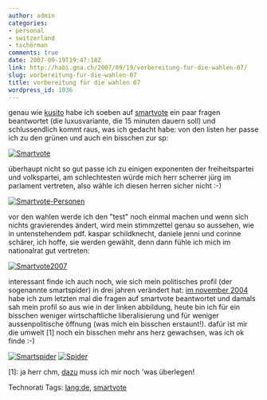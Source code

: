 ```yaml
---
author: admin
categories:
- personal
- switzerland
- tschörman
comments: true
date: 2007-09-19T19:47:18Z
link: http://habi.gna.ch/2007/09/19/vorbereitung-fur-die-wahlen-07/
slug: vorbereitung-fur-die-wahlen-07
title: vorbereitung für die wahlen 07
wordpress_id: 1036
---
```


genau wie [kusito](http://2xm.org/?p=225) habe ich soeben auf [smartvote](http://www.smartvote.ch) ein paar fragen beantwortet (die luxusvariante, die 15 minuten dauern soll) und schlussendlich kommt raus, was ich gedacht habe:
von den listen her passe ich zu den grünen und auch ein bisschen zur sp:


[![Smartvote](http://habi.gna.ch/wp-content/uploads/2007/09/smartvote-tm.jpg)](http://habi.gna.ch/wp-content/uploads/2007/09/smartvote.jpg)

überhaupt nicht so gut passe ich zu einigen exponenten der freiheitspartei und volkspartei, am schlechtesten würde mich herr scherrer jürg im parlament vertreten, also wähle ich diesen herren sicher nicht :-)


[![Smartvote-Personen](http://habi.gna.ch/wp-content/uploads/2007/09/smartvote-personen-tm.jpg)](http://habi.gna.ch/wp-content/uploads/2007/09/smartvote-personen.jpg)

vor den wahlen werde ich den "test" noch einmal machen und wenn sich nichts gravierendes ändert, wird mein stimmzettel genau so aussehen, wie in untenstehendem pdf. kaspar schildknecht, daniele jenni und corinne schärer, ich hoffe, sie werden gewählt, denn dann fühle ich mich im nationalrat gut vertreten:


[![Smartvote2007](http://habi.gna.ch/wp-content/uploads/2007/09/smartvote2007-tm.jpg)](http://habi.gna.ch/wp-content/uploads/2007/09/smartvote2007.pdf)

interessant finde ich auch noch, wie sich mein politisches profil (der sogenannte smartspider) in drei jahren verändert hat: [im november 2004](http://habi.gna.ch/2004/11/21/data-mining/) habe ich zum letzten mal die fragen auf smartvote beantwortet und damals sah mein profil so aus wie in der linken abbildung, heute bin ich für ein bisschen weniger wirtschaftliche liberalisierung und für weniger aussenpolitische öffnung (was mich ein bisschen erstaunt!). dafür ist mir die umwelt [1] noch ein bisschen mehr ans herz gewachsen, was ich ok finde :-)


[![Smartspider](http://habi.gna.ch/wp-content/uploads/2007/09/smartspider-tm.jpg)](http://habi.gna.ch/wp-content/uploads/2007/09/smartspider.jpg) [![Spider](http://habi.gna.ch/wp-content/uploads/2007/09/spider-tm.jpg)](http://habi.gna.ch/wp-content/uploads/2007/09/spider.jpg)

[1]: ja herr chm, [dazu](http://bloxxs.ch/?p=974) muss ich mir noch 'was überlegen!



Technorati Tags: [lang:de](http://www.technorati.com/tag/lang:de), [smartvote](http://www.technorati.com/tag/smartvote)
